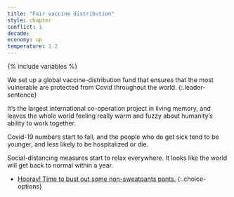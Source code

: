 ```yaml
---
title: "Fair vaccine distribution"
style: chapter
conflict: 1
decade: 
economy: up
temperature: 1.2
---
```


{% include variables %}

We set up a global vaccine-distribution fund that ensures that the most vulnerable are protected from Covid throughout the world.
{:.leader-sentence}

It’s the largest international co-operation project in living memory, and leaves the whole world feeling really warm and fuzzy about humanity’s ability to work together.

Covid-19 numbers start to fall, and the people who do get sick tend to be younger, and less likely to be hospitalized or die.

Social-distancing measures start to relax everywhere. It looks like the world will get back to normal within a year.

- [Hooray! Time to bust out some non-sweatpants pants.](chapter_fast-economic-recovery.html)
{:.choice-options}
